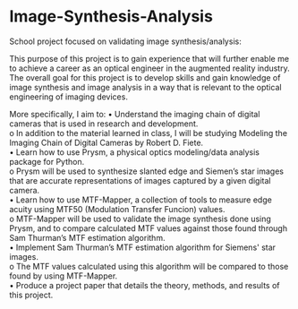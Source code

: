 # Image-Synthesis-Analysis
School project focused on validating image synthesis/analysis:  

This purpose of this project is to gain experience that will further enable me to achieve a career as an optical engineer in the augmented reality industry.
The overall goal for this project is to develop skills and gain knowledge of image synthesis and image analysis in a way that is relevant to the optical engineering of imaging devices.  

More specifically, I aim to:
•	Understand the imaging chain of digital cameras that is used in research and development.  
  o	In addition to the material learned in class, I will be studying Modeling the Imaging Chain of Digital Cameras by Robert D. Fiete.  
•	Learn how to use Prysm, a physical optics modeling/data analysis package for Python.  
  o	Prysm will be used to synthesize slanted edge and Siemen’s star images that are accurate representations of images captured by a given digital camera.  
•	Learn how to use MTF-Mapper, a collection of tools to measure edge acuity using MTF50 (Modulation Transfer Funcion) values.  
  o	MTF-Mapper will be used to validate the image synthesis done using Prysm, and to compare calculated MTF values against those found through Sam Thurman’s MTF estimation algorithm.  
•	Implement Sam Thurman’s MTF estimation algorithm for Siemens' star images.  
  o	The MTF values calculated using this algorithm will be compared to those found by using MTF-Mapper.  
•	Produce a project paper that details the theory, methods, and results of this project.  
